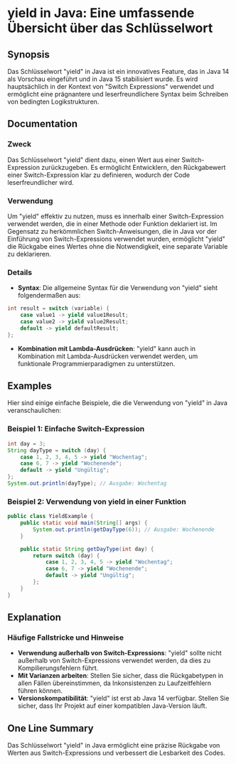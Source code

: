 <!--
Meta Description: # yield in Java: Eine umfassende Übersicht über das Schlüsselwort ## Synopsis Das Schlüsselwort "yield" in Java ist ein innovatives Feature, das in Ja...
Meta Keywords: yield, switch, java, die, von
-->

# yield in Java: Eine umfassende Übersicht über das Schlüsselwort

## Synopsis
Das Schlüsselwort "yield" in Java ist ein innovatives Feature, das in Java 14 als Vorschau eingeführt und in Java 15 stabilisiert wurde. Es wird hauptsächlich in der Kontext von "Switch Expressions" verwendet und ermöglicht eine prägnantere und leserfreundlichere Syntax beim Schreiben von bedingten Logikstrukturen.

## Documentation
### Zweck
Das Schlüsselwort "yield" dient dazu, einen Wert aus einer Switch-Expression zurückzugeben. Es ermöglicht Entwicklern, den Rückgabewert einer Switch-Expression klar zu definieren, wodurch der Code leserfreundlicher wird.

### Verwendung
Um "yield" effektiv zu nutzen, muss es innerhalb einer Switch-Expression verwendet werden, die in einer Methode oder Funktion deklariert ist. Im Gegensatz zu herkömmlichen Switch-Anweisungen, die in Java vor der Einführung von Switch-Expressions verwendet wurden, ermöglicht "yield" die Rückgabe eines Wertes ohne die Notwendigkeit, eine separate Variable zu deklarieren.

### Details
- **Syntax**: Die allgemeine Syntax für die Verwendung von "yield" sieht folgendermaßen aus:

```java
int result = switch (variable) {
    case value1 -> yield value1Result;
    case value2 -> yield value2Result;
    default -> yield defaultResult;
};
```

- **Kombination mit Lambda-Ausdrücken**: "yield" kann auch in Kombination mit Lambda-Ausdrücken verwendet werden, um funktionale Programmierparadigmen zu unterstützen.

## Examples
Hier sind einige einfache Beispiele, die die Verwendung von "yield" in Java veranschaulichen:

### Beispiel 1: Einfache Switch-Expression
```java
int day = 3;
String dayType = switch (day) {
    case 1, 2, 3, 4, 5 -> yield "Wochentag";
    case 6, 7 -> yield "Wochenende";
    default -> yield "Ungültig";
};
System.out.println(dayType); // Ausgabe: Wochentag
```

### Beispiel 2: Verwendung von yield in einer Funktion
```java
public class YieldExample {
    public static void main(String[] args) {
        System.out.println(getDayType(6)); // Ausgabe: Wochenende
    }

    public static String getDayType(int day) {
        return switch (day) {
            case 1, 2, 3, 4, 5 -> yield "Wochentag";
            case 6, 7 -> yield "Wochenende";
            default -> yield "Ungültig";
        };
    }
}
```

## Explanation
### Häufige Fallstricke und Hinweise
- **Verwendung außerhalb von Switch-Expressions**: "yield" sollte nicht außerhalb von Switch-Expressions verwendet werden, da dies zu Kompilierungsfehlern führt.
- **Mit Varianzen arbeiten**: Stellen Sie sicher, dass die Rückgabetypen in allen Fällen übereinstimmen, da Inkonsistenzen zu Laufzeitfehlern führen können.
- **Versionskompatibilität**: "yield" ist erst ab Java 14 verfügbar. Stellen Sie sicher, dass Ihr Projekt auf einer kompatiblen Java-Version läuft.

## One Line Summary
Das Schlüsselwort "yield" in Java ermöglicht eine präzise Rückgabe von Werten aus Switch-Expressions und verbessert die Lesbarkeit des Codes.